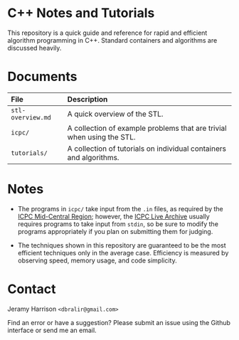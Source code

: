 # C++ Notes and Tutorials

This repository is a quick guide and reference for rapid and efficient
algorithm programming in C++. Standard containers and algorithms are
discussed heavily.

# Documents

| File              | Description
|:------------------|:--
| `stl-overview.md` | A quick overview of the STL.
| `icpc/`           | A collection of example problems that are trivial when using the STL.
| `tutorials/`      | A collection of tutorials on individual containers and algorithms.

# Notes

- The programs in `icpc/` take input from the `.in` files,
  as required by the [ICPC Mid-Central Region][midcentral];
  however, the [ICPC Live Archive][icpc] usually requires programs to
  take input from `stdin`, so be sure to modify the programs appropriately
  if you plan on submitting them for judging.

- The techniques shown in this repository are guaranteed to be the
  most efficient techniques only in the average case.
  Efficiency is measured by observing speed, memory usage, and code simplicity.

# Contact

Jeramy Harrison `<dbralir@gmail.com>`

Find an error or have a suggestion?
Please submit an issue using the Github interface
or send me an email.

[midcentral]: http://mcicpc.cs.atu.edu/archives.html
[icpc]: https://icpcarchive.ecs.baylor.edu/index.php?option=com_onlinejudge&Itemid=8
